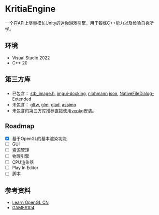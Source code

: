 # KritiaEngine
一个在API上尽量模仿Unity的迷你游戏引擎，用于锻炼C++能力以及检验自身所学。
## 环境
- Visual Studio 2022
- C++ 20

## 第三方库
###
- 已包含：
[stb_image.h](https://github.com/nothings/stb/blob/master/stb_image.h), [imgui-docking](https://github.com/ocornut/imgui/tree/docking), [nlohmann json](https://github.com/nlohmann/json), [NativeFileDialog-Extended](https://github.com/btzy/nativefiledialog-extended)
- 未包含：
[glfw](https://www.glfw.org/), [glm](https://github.com/g-truc/glm), [glad](https://glad.dav1d.de/), [assimp](https://github.com/assimp/assimp)
- 未包含的第三方库推荐直接使用[vcpkg](git@github.com:microsoft/vcpkg.git)安装。
  
## Roadmap
- [x] 基于OpenGL的基本渲染功能
- [ ] GUI
- [ ] 资源管理
- [ ] 物理引擎
- [ ] CPU渲染器
- [ ] Play In Editor
- [ ] 脚本

## 参考资料
- [Learn OpenGL CN](https://learnopengl-cn.github.io/)
- [GAMES104](https://games-cn.org/games104/)